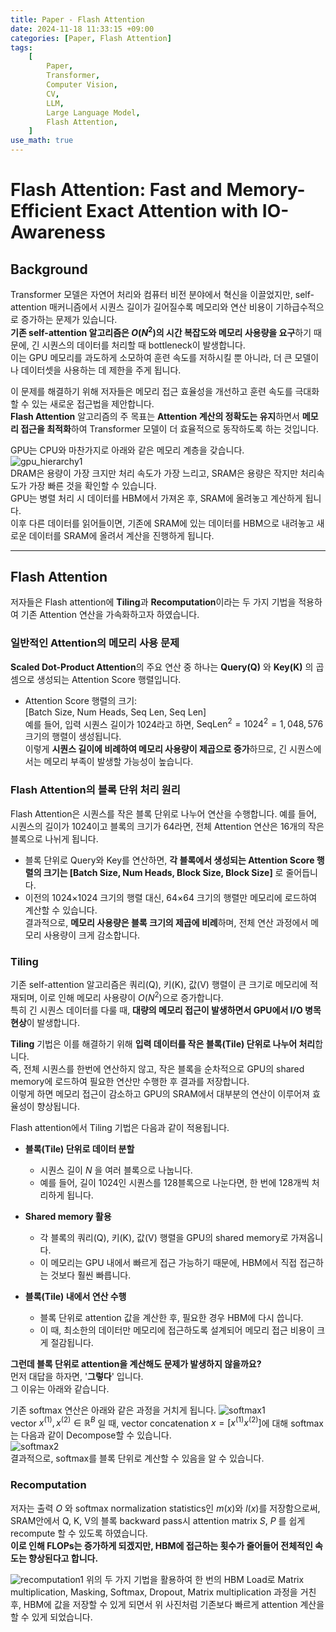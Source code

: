 ```yaml
---
title: Paper - Flash Attention
date: 2024-11-18 11:33:15 +09:00
categories: [Paper, Flash Attention]
tags: 
    [
        Paper,
        Transformer,
        Computer Vision,
        CV,
        LLM,
        Large Language Model,
        Flash Attention,
    ]
use_math: true
---
```


# Flash Attention: Fast and Memory-Efficient Exact Attention with IO-Awareness

## Background
Transformer 모델은 자연어 처리와 컴퓨터 비전 분야에서 혁신을 이끌었지만, self-attention 매커니즘에서
시퀀스 길이가 길어질수록 메모리와 연산 비용이 기하급수적으로 증가하는 문제가 있습니다.  
**기존 self-attention 알고리즘은 $O(N^2)$의 시간 복잡도와 메모리 사용량을 요구**하기 때문에, 
긴 시퀀스의 데이터를 처리할 때 bottleneck이 발생합니다.  
이는 GPU 메모리를 과도하게 소모하여 훈련 속도를 저하시킬 뿐 아니라, 
더 큰 모델이나 데이터셋을 사용하는 데 제한을 주게 됩니다.  

이 문제를 해결하기 위해 저자들은 메모리 접근 효율성을 개선하고 훈련 속도를 극대화할 수 있는 새로운 접근법을 제안합니다.  
**Flash Attention** 알고리즘의 주 목표는 **Attention 계산의 정확도는 유지**하면서 **메모리 접근을 최적화**하여
Transformer 모델이 더 효율적으로 동작하도록 하는 것입니다.

GPU는 CPU와 마찬가지로 아래와 같은 메모리 계층을 갖습니다.  
![gpu_hierarchy1](https://github.com/user-attachments/assets/b09b5d6b-2d04-4f66-bb8f-63825b3b536b)  
DRAM은 용량이 가장 크지만 처리 속도가 가장 느리고, SRAM은 용량은 작지만 처리속도가 가장 빠른 것을 확인할 수 있습니다.  
GPU는 병렬 처리 시 데이터를 HBM에서 가져온 후, SRAM에 올려놓고 계산하게 됩니다.  
이후 다른 데이터를 읽어들이면, 기존에 SRAM에 있는 데이터를 HBM으로 내려놓고 
새로운 데이터를 SRAM에 올려서 계산을 진행하게 됩니다.  

---
## Flash Attention
저자들은 Flash attention에 **Tiling**과 **Recomputation**이라는 두 가지 기법을 적용하여
기존 Attention 연산을 가속화하고자 하였습니다.

### 일반적인 Attention의 메모리 사용 문제
**Scaled Dot-Product Attention**의 주요 연산 중 하나는 **Query(Q)** 와 **Key(K)** 의 곱셈으로 
생성되는 Attention Score 행렬입니다.  
* Attention Score 행렬의 크기:  
$[\text{Batch Size, Num Heads, Seq Len, Seq Len}]$  
예를 들어, 입력 시퀀스 길이가 1024라고 하면, $\text{SeqLen}^2 = 1024^2 = 1,048,576$ 크기의 행렬이 생성됩니다.  
이렇게 **시퀀스 길이에 비례하여 메모리 사용량이 제곱으로 증가**하므로, 긴 시퀀스에서는 메모리 부족이 발생할 가능성이 높습니다.  

### Flash Attention의 블록 단위 처리 원리
Flash Attention은 시퀀스를 작은 블록 단위로 나누어 연산을 수행합니다. 예를 들어, 시퀀스의 길이가 1024이고
블록의 크기가 64라면, 전체 Attention 연산은 16개의 작은 블록으로 나뉘게 됩니다.  
* 블록 단위로 Query와 Key를 연산하면, **각 블록에서 생성되는 Attention Score 행렬의 크기는 
$[\text{Batch Size, Num Heads, Block Size, Block Size}]$** 로 줄어듭니다.  
* 이전의 1024$\times$1024 크기의 행렬 대신, 64$\times$64 크기의 행렬만 메모리에 로드하여 계산할 수 있습니다.  
결과적으로, **메모리 사용량은 블록 크기의 제곱에 비례**하며, 전체 연산 과정에서 메모리 사용량이 크게 감소합니다.


### Tiling
기존 self-attention 알고리즘은 쿼리(Q), 키(K), 값(V) 행렬이 큰 크기로 메모리에 적재되며,
이로 인해 메모리 사용량이 $O(N^2)$으로 증가합니다.  
특히 긴 시퀀스 데이터를 다룰 때, **대량의 메모리 접근이 발생하면서 GPU에서 I/O 병목 현상**이 발생합니다.  

**Tiling** 기법은 이를 해결하기 위해 **입력 데이터를 작은 블록(Tile) 단위로 나누어 처리**합니다.  
즉, 전체 시퀀스를 한번에 연산하지 않고, 작은 블록을 순차적으로 GPU의 shared memory에 로드하여 
필요한 연산만 수행한 후 결과를 저장합니다.  
이렇게 하면 메모리 접근이 감소하고 GPU의 SRAM에서 대부분의 연산이 이루어져 효율성이 향상됩니다.  

Flash attention에서 Tiling 기법은 다음과 같이 적용됩니다. 

* **블록(Tile) 단위로 데이터 분할** 
  * 시퀀스 길이 _N_ 을 여러 블록으로 나눕니다.
  * 예를 들어, 길이 1024인 시퀀스를 128블록으로 나눈다면, 한 번에 128개씩 처리하게 됩니다.
  

* **Shared memory 활용** 
  * 각 블록의 쿼리(Q), 키(K), 값(V) 행렬을 GPU의 shared memory로 가져옵니다.
  * 이 메모리는 GPU 내에서 빠르게 접근 가능하기 때문에, HBM에서 직접 접근하는 것보다 훨씬 빠릅니다.


* **블록(Tile) 내에서 연산 수행**
  * 블록 단위로 attention 값을 계산한 후, 필요한 경우 HBM에 다시 씁니다.
  * 이 때, 최소한의 데이터만 메모리에 접근하도록 설계되어 메모리 접근 비용이 크게 절감됩니다.

**그런데 블록 단위로 attention을 계산해도 문제가 발생하지 않을까요?**  
먼저 대답을 하자면, '**그렇다**' 입니다.  
그 이유는 아래와 같습니다.  

기존 softmax 연산은 아래와 같은 과정을 거치게 됩니다.
![softmax1](https://github.com/user-attachments/assets/702ea4a8-5c91-45f9-ba9d-66e78c2bab24)  
vector $x^{(1)}, x^{(2)} \in \mathbb{R}^B$ 일 때, 
vector concatenation $x=[x^{(1)}x^{(2)}]$에 대해 softmax는 다음과 같이 Decompose할 수 있습니다.  
![softmax2](https://github.com/user-attachments/assets/d784851c-5443-4a85-926e-dffac85b380e)  
결과적으로, softmax를 블록 단위로 계산할 수 있음을 알 수 있습니다.  

### Recomputation
저자는 출력 _O_ 와 softmax normalization statistics인 $m(x)$와 $l(x)$를 저장함으로써,
SRAM안에서 Q, K, V의 블록 backward pass시 attention matrix _S_, _P_ 를 
쉽게 recompute 할 수 있도록 하였습니다.  
**이로 인해 FLOPs는 증가하게 되겠지만, HBM에 접근하는 횟수가 줄어들어 전체적인 속도는 향상된다고 합니다.**

![recomputation1](https://github.com/user-attachments/assets/c59f70aa-feea-4cc6-9fd6-8c1e6b21859d)
위의 두 가지 기법을 활용하여 한 번의 HBM Load로 
Matrix multiplication, Masking, Softmax, Dropout, Matrix multiplication 과정을 거친 후,
HBM에 값을 저장할 수 있게 되면서 위 사진처럼 기존보다 빠르게 attention 계산을 할 수 있게 되었습니다.
